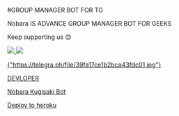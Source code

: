 #GROUP MANAGER BOT FOR TG

Nobara IS ADVANCE GROUP MANAGER BOT FOR GEEKS 





Keep supporting us 😊

<a href="https://github.com/satyanandatripathi/emcee" alt="GitHub repo size"> <img src="https://img.shields.io/github/repo-size/satyanandatripathi/emcee" />
<a href="https://t.me/NobarasanRobot" alt="Telegram!"> <img src="https://aleen42.github.io/badges/src/telegram.svg" /> 

{"https://telegra.ph/file/39fa17ce1b2bca43fdc01.jpg"}

[DEVLOPER](https://t.me/xtheanonymous)






[Nobara Kugisaki Bot](https://t.me/@NobarasanRobot)





[Deploy to heroku](https://dashboard.heroku.com/new?button-url=https%3A%2F%2Fgithub.com%2Fsatyanandatripathi%2FEMCEE&template=https%3A%2F%2Fgithub.com%2Fsatyanandatripathi%2FEMCEE)
